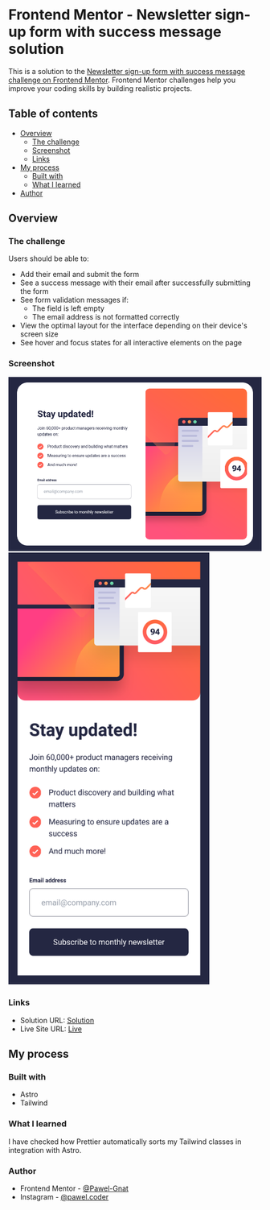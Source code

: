 # Frontend Mentor - Newsletter sign-up form with success message solution

This is a solution to the [Newsletter sign-up form with success message challenge on Frontend Mentor](https://www.frontendmentor.io/challenges/newsletter-signup-form-with-success-message-3FC1AZbNrv). Frontend Mentor challenges help you improve your coding skills by building realistic projects.

## Table of contents

- [Overview](#overview)
  - [The challenge](#the-challenge)
  - [Screenshot](#screenshot)
  - [Links](#links)
- [My process](#my-process)
  - [Built with](#built-with)
  - [What I learned](#what-i-learned)
- [Author](#author)

## Overview

### The challenge

Users should be able to:

- Add their email and submit the form
- See a success message with their email after successfully submitting the form
- See form validation messages if:
  - The field is left empty
  - The email address is not formatted correctly
- View the optimal layout for the interface depending on their device's screen size
- See hover and focus states for all interactive elements on the page

### Screenshot

![](./screenshot2.png)
<img src="./screenshot1.png" alt="" width="400">

### Links

- Solution URL: [Solution](https://www.frontendmentor.io/solutions/frontend-mentor-newsletter-signup-form-with-success-message-FLHJNd0Btb)
- Live Site URL: [Live](https://frontend-mentor-newsletter-sign-up-form-with-success-message-nu.vercel.app/)

## My process

### Built with

- Astro
- Tailwind

### What I learned

I have checked how Prettier automatically sorts my Tailwind classes in integration with Astro.

### Author

- Frontend Mentor - [@Pawel-Gnat](https://www.frontendmentor.io/profile/Pawel-Gnat)
- Instagram - [@pawel.coder](https://www.instagram.com/pawel.coder/)
